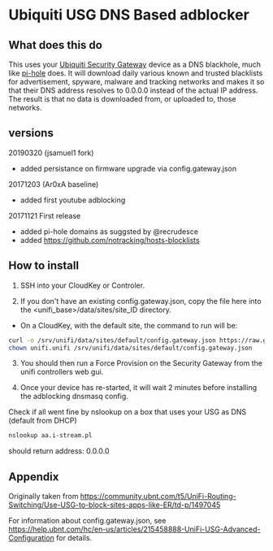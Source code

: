 # Ubiquiti USG DNS Based adblocker
## What does this do
This uses your [Ubiquiti Security Gateway](https://www.ubnt.com/unifi-routing/usg/) device as a DNS blackhole, much like [pi-hole](https://pi-hole.net/) does. It will download daily various known and trusted blacklists for advertisement, spyware, malware and tracking networks and makes it so that their DNS address resolves to 0.0.0.0 instead of the actual IP address. The result is that no data is downloaded from, or uploaded to, those networks.

## versions
20190320 (jsamuel1 fork)
* added persistance on firmware upgrade via config.gateway.json

20171203 (Ar0xA baseline)
* added first youtube adblocking

20171121
First release
* added pi-hole domains as suggsted by @recrudesce
* added https://github.com/notracking/hosts-blocklists

## How to install

1. SSH into your CloudKey or Controler.

2. If you don't have an existing config.gateway.json, copy the file here into the <unifi_base>/data/sites/site_ID directory.

* On a CloudKey, with the default site, the command to run will be:

```bash
curl -o /srv/unifi/data/sites/default/config.gateway.json https://raw.githubusercontent.com/jsamuel1/USG-DNS-ADBLOCK/master/config.gateway.json
chown unifi.unifi /srv/unifi/data/sites/default/config.gateway.json
```

3. You should then run a Force Provision on the Security Gateway from the unifi controllers web gui.

4. Once your device has re-started, it will wait 2 minutes before installing the adblocking dnsmasq config.

Check if all went fine by nslookup on a box that uses your USG as DNS (default from DHCP)<br>

```bash
nslookup aa.i-stream.pl
```

should return address: 0.0.0.0

## Appendix
Originally taken from https://community.ubnt.com/t5/UniFi-Routing-Switching/Use-USG-to-block-sites-apps-like-ER/td-p/1497045

For information about config.gateway.json, see https://help.ubnt.com/hc/en-us/articles/215458888-UniFi-USG-Advanced-Configuration for details.
